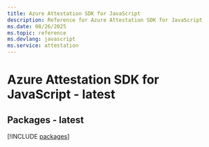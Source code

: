 ```yaml
---
title: Azure Attestation SDK for JavaScript
description: Reference for Azure Attestation SDK for JavaScript
ms.date: 08/26/2025
ms.topic: reference
ms.devlang: javascript
ms.service: attestation
---
```

# Azure Attestation SDK for JavaScript - latest
## Packages - latest
[!INCLUDE [packages](attestation-index.md)]